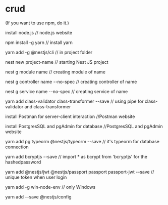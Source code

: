 # crud

(If you want to use npm, do it.)

install node.js               // node.js website

npm install -g yarn             // install yarn

yarn add -g @nestjs/cli           // in project folder

nest new project-name           // starting Nest JS project

nest g module name            // creating module of name

nest g controller name --no-spec          // creating controller of name

nest g service name --no-spec           // creating service of name

yarn add class-validator class-transformer --save           // using pipe for class-validator and class-transformer

install Postman for server-client interaction         //Postman website

install PostgresSQL and pgAdmin for database          //PostgresSQL and pgAdmin website

yarn add pg typeorm @nestjs/typeorm --save            // it's typeorm for database connection

yarn add bcryptjs --save          //  import * as bcrypt from 'bcryptjs'  for the hashedpassword

yarn add @nestjs/jwt @nestjs/passport passport passport-jwt --save          // unique token when user login

yarn add -g win-node-env      // only Windows

yarn add --save @nestjs/config
